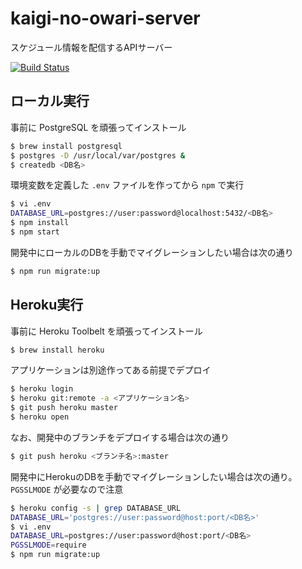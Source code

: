 # kaigi-no-owari-server
スケジュール情報を配信するAPIサーバー

[![Build Status](https://travis-ci.org/kaigi-no-owari/kaigi-no-owari-server.svg?branch=master)](https://travis-ci.org/kaigi-no-owari/kaigi-no-owari-server)

## ローカル実行

事前に PostgreSQL を頑張ってインストール

```sh
$ brew install postgresql
$ postgres -D /usr/local/var/postgres &
$ createdb <DB名>
```

環境変数を定義した `.env` ファイルを作ってから `npm` で実行

```sh
$ vi .env
DATABASE_URL=postgres://user:password@localhost:5432/<DB名>
$ npm install
$ npm start
```

開発中にローカルのDBを手動でマイグレーションしたい場合は次の通り

```sh
$ npm run migrate:up
```

## Heroku実行

事前に Heroku Toolbelt を頑張ってインストール

```sh
$ brew install heroku
```

アプリケーションは別途作ってある前提でデプロイ

```sh
$ heroku login
$ heroku git:remote -a <アプリケーション名>
$ git push heroku master
$ heroku open
```

なお、開発中のブランチをデプロイする場合は次の通り

```sh
$ git push heroku <ブランチ名>:master
```

開発中にHerokuのDBを手動でマイグレーションしたい場合は次の通り。`PGSSLMODE` が必要なので注意

```sh
$ heroku config -s | grep DATABASE_URL
DATABASE_URL='postgres://user:password@host:port/<DB名>'
$ vi .env
DATABASE_URL=postgres://user:password@host:port/<DB名>
PGSSLMODE=require
$ npm run migrate:up
```

